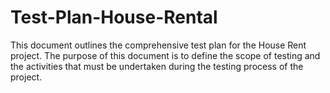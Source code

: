 # Test-Plan-House-Rental
This document outlines the comprehensive test plan for the House Rent project. The purpose of this document is to define the scope of testing and the activities that must be undertaken during the testing process of the project.
